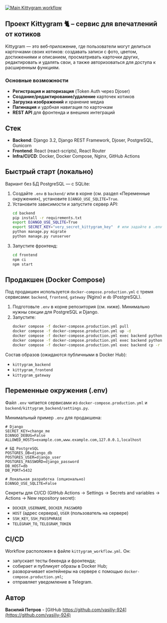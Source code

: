 [![Main Kittygram workflow](https://github.com/vasiliy-924/kittygram_final/actions/workflows/main.yml/badge.svg)](https://github.com/vasiliy-924/kittygram_final/actions/workflows/main.yml)

## Проект Kittygram 🐈 – сервис для впечатлений от котиков

Kittygram — это веб‑приложение, где пользователи могут делиться карточками своих котиков: создавать записи с фото, цветом, достижениями и описанием, просматривать карточки других, редактировать и удалять свои, а также авторизоваться для доступа к расширенным функциям.

### Основные возможности
- **Регистрация и авторизация** (Token Auth через Djoser)
- **Создание/редактирование/удаление** карточек котиков
- **Загрузка изображений** и хранение медиа
- **Пагинация** и удобная навигация по карточкам
- **REST API** для фронтенда и внешних интеграций

## Стек
- **Backend**: Django 3.2, Django REST Framework, Djoser, PostgreSQL, Gunicorn
- **Frontend**: React (react-scripts), React Router
- **Infra/CI/CD**: Docker, Docker Compose, Nginx, GitHub Actions

## Быстрый старт (локально)
Вариант без БД PostgreSQL — с SQLite:
1. Создайте `.env` в `backend/` или в корне (см. раздел «Переменные окружения»), установите `DJANGO_USE_SQLITE=True`.
2. Установите зависимости и запустите сервер API:
   ```bash
   cd backend
   pip install -r requirements.txt
   export DJANGO_USE_SQLITE=True
   export SECRET_KEY="very_secret_kittygram_key"  # или задайте в .env
   python manage.py migrate
   python manage.py runserver
   ```
3. Запустите фронтенд:
   ```bash
   cd frontend
   npm ci
   npm start
   ```

## Продакшен (Docker Compose)
Под продакшен используется `docker-compose.production.yml` с тремя сервисами: `backend`, `frontend`, `gateway` (Nginx) и `db` (PostgreSQL).

1. Подготовьте `.env` в корне репозитория (см. ниже). Минимально нужны секции для PostgreSQL и Django.
2. Запустите:
   ```bash
   docker compose -f docker-compose.production.yml pull
   docker compose -f docker-compose.production.yml up -d
   docker compose -f docker-compose.production.yml exec backend python manage.py migrate
   docker compose -f docker-compose.production.yml exec backend python manage.py collectstatic --noinput
   docker compose -f docker-compose.production.yml exec backend cp -r /app/collected_static/. /static/
   ```

Состав образов (ожидаются публичными в Docker Hub):
- `kittygram_backend`
- `kittygram_frontend`
- `kittygram_gateway`

## Переменные окружения (.env)
Файл `.env` читается сервисами из `docker-compose.production.yml` и `backend/kittygram_backend/settings.py`.

Минимальный пример `.env` для продакшена:
```dotenv
# Django
SECRET_KEY=change_me
DJANGO_DEBUG=False
ALLOWED_HOSTS=example.com,www.example.com,127.0.0.1,localhost

# БД PostgreSQL
POSTGRES_DB=django_db
POSTGRES_USER=django_user
POSTGRES_PASSWORD=django_password
DB_HOST=db
DB_PORT=5432

# Локальная разработка (опционально)
DJANGO_USE_SQLITE=False
```

Секреты для CI/CD (GitHub Actions → Settings → Secrets and variables → Actions → New repository secret):
- `DOCKER_USERNAME`, `DOCKER_PASSWORD`
- `HOST` (адрес сервера), `USER` (пользователь на сервере)
- `SSH_KEY`, `SSH_PASSPHRASE`
- `TELEGRAM_TO`, `TELEGRAM_TOKEN`

## CI/CD
Workflow расположен в файле `kittygram_workflow.yml`. Он:
- запускает тесты бекенда и фронтенда;
- собирает и публикует образы в Docker Hub;
- разворачивает контейнеры на сервере с помощью `docker-compose.production.yml`;
- отправляет уведомление в Telegram.

## Автор
**Василий Петров** - [GitHub https://github.com/vasiliy-924](https://github.com/vasiliy-924)
